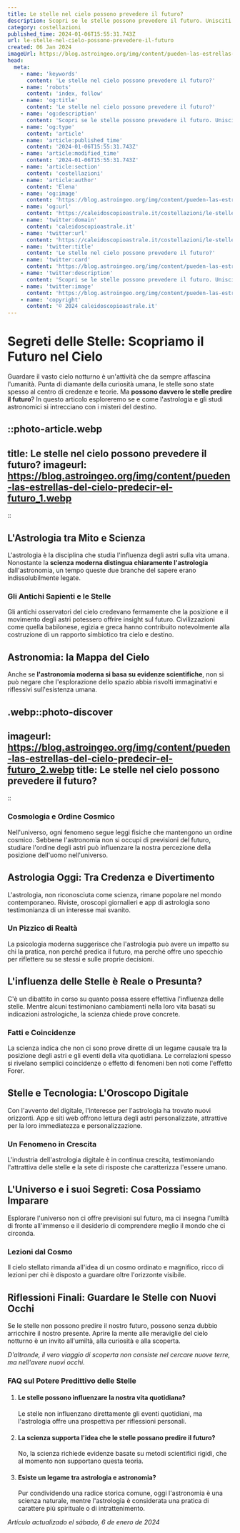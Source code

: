 ```yaml
---
title: Le stelle nel cielo possono prevedere il futuro?
description: Scopri se le stelle possono prevedere il futuro. Unisciti a noi nellesplorazione dellastrologia e del suo fascino antico!
category: costellazioni
published_time: 2024-01-06T15:55:31.743Z
url: le-stelle-nel-cielo-possono-prevedere-il-futuro
created: 06 Jan 2024
imageUrl: https://blog.astroingeo.org/img/content/pueden-las-estrellas-del-cielo-predecir-el-futuro_1.webp
head:
  meta:
    - name: 'keywords'
      content: 'Le stelle nel cielo possono prevedere il futuro?'
    - name: 'robots'
      content: 'index, follow'
    - name: 'og:title'
      content: 'Le stelle nel cielo possono prevedere il futuro?'
    - name: 'og:description'
      content: 'Scopri se le stelle possono prevedere il futuro. Unisciti a noi nellesplorazione dellastrologia e del suo fascino antico!'
    - name: 'og:type'
      content: 'article'
    - name: 'article:published_time'
      content: '2024-01-06T15:55:31.743Z'
    - name: 'article:modified_time'
      content: '2024-01-06T15:55:31.743Z'
    - name: 'article:section'
      content: 'costellazioni'
    - name: 'article:author'
      content: 'Elena'
    - name: 'og:image'
      content: 'https://blog.astroingeo.org/img/content/pueden-las-estrellas-del-cielo-predecir-el-futuro_1.webp'
    - name: 'og:url'
      content: 'https://caleidoscopioastrale.it/costellazioni/le-stelle-nel-cielo-possono-prevedere-il-futuro'
    - name: 'twitter:domain'
      content: 'caleidoscopioastrale.it'
    - name: 'twitter:url'
      content: 'https://caleidoscopioastrale.it/costellazioni/le-stelle-nel-cielo-possono-prevedere-il-futuro'
    - name: 'twitter:title'
      content: 'Le stelle nel cielo possono prevedere il futuro?'
    - name: 'twitter:card'
      content: 'https://blog.astroingeo.org/img/content/pueden-las-estrellas-del-cielo-predecir-el-futuro_1.webp'
    - name: 'twitter:description'
      content: 'Scopri se le stelle possono prevedere il futuro. Unisciti a noi nellesplorazione dellastrologia e del suo fascino antico!'
    - name: 'twitter:image'
      content: 'https://blog.astroingeo.org/img/content/pueden-las-estrellas-del-cielo-predecir-el-futuro_1.webp'
    - name: 'copyright'
      content: '© 2024 caleidoscopioastrale.it'
---
```

# Segreti delle Stelle: Scopriamo il Futuro nel Cielo

Guardare il vasto cielo notturno è un'attività che da sempre affascina l'umanità. Punta di diamante della curiosità umana, le stelle sono state spesso al centro di credenze e teorie. Ma **possono davvero le stelle predire il futuro**? In questo articolo esploreremo se e come l'astrologia e gli studi astronomici si intrecciano con i misteri del destino.

::photo-article.webp
---
title: Le stelle nel cielo possono prevedere il futuro?
imageurl: https://blog.astroingeo.org/img/content/pueden-las-estrellas-del-cielo-predecir-el-futuro_1.webp
---
::

## L'Astrologia tra Mito e Scienza
L'astrologia è la disciplina che studia l'influenza degli astri sulla vita umana. Nonostante la **scienza moderna distingua chiaramente l'astrologia** dall'astronomia, un tempo queste due branche del sapere erano indissolubilmente legate.

### Gli Antichi Sapienti e le Stelle
Gli antichi osservatori del cielo credevano fermamente che la posizione e il movimento degli astri potessero offrire insight sul futuro. Civilizzazioni come quella babilonese, egizia e greca hanno contribuito notevolmente alla costruzione di un rapporto simbiotico tra cielo e destino.

## Astronomia: la Mappa del Cielo
Anche se **l'astronomia moderna si basa su evidenze scientifiche**, non si può negare che l'esplorazione dello spazio abbia risvolti immaginativi e riflessivi sull'esistenza umana.

.webp::photo-discover
---
imageurl: https://blog.astroingeo.org/img/content/pueden-las-estrellas-del-cielo-predecir-el-futuro_2.webp
title: Le stelle nel cielo possono prevedere il futuro?
---
::

### Cosmologia e Ordine Cosmico
Nell'universo, ogni fenomeno segue leggi fisiche che mantengono un ordine cosmico. Sebbene l'astronomia non si occupi di previsioni del futuro, studiare l'ordine degli astri può influenzare la nostra percezione della posizione dell'uomo nell'universo.

## Astrologia Oggi: Tra Credenza e Divertimento
L'astrologia, non riconosciuta come scienza, rimane popolare nel mondo contemporaneo. Riviste, oroscopi giornalieri e app di astrologia sono testimonianza di un interesse mai svanito.

### Un Pizzico di Realtà
La psicologia moderna suggerisce che l'astrologia può avere un impatto su chi la pratica, non perché predica il futuro, ma perché offre uno specchio per riflettere su se stessi e sulle proprie decisioni.

## L'influenza delle Stelle è Reale o Presunta?
C'è un dibattito in corso su quanto possa essere effettiva l'influenza delle stelle. Mentre alcuni testimoniano cambiamenti nella loro vita basati su indicazioni astrologiche, la scienza chiede prove concrete.

### Fatti e Coincidenze
La scienza indica che non ci sono prove dirette di un legame causale tra la posizione degli astri e gli eventi della vita quotidiana. Le correlazioni spesso si rivelano semplici coincidenze o effetto di fenomeni ben noti come l'effetto Forer.

## Stelle e Tecnologia: L'Oroscopo Digitale
Con l'avvento del digitale, l'interesse per l'astrologia ha trovato nuovi orizzonti. App e siti web offrono lettura degli astri personalizzate, attrattive per la loro immediatezza e personalizzazione.

### Un Fenomeno in Crescita
L'industria dell'astrologia digitale è in continua crescita, testimoniando l'attrattiva delle stelle e la sete di risposte che caratterizza l'essere umano.

## L'Universo e i suoi Segreti: Cosa Possiamo Imparare
Esplorare l'universo non ci offre previsioni sul futuro, ma ci insegna l'umiltà di fronte all'immenso e il desiderio di comprendere meglio il mondo che ci circonda.

### Lezioni dal Cosmo
Il cielo stellato rimanda all'idea di un cosmo ordinato e magnifico, ricco di lezioni per chi è disposto a guardare oltre l'orizzonte visibile.

## Riflessioni Finali: Guardare le Stelle con Nuovi Occhi
Se le stelle non possono predire il nostro futuro, possono senza dubbio arricchire il nostro presente. Aprire la mente alle meraviglie del cielo notturno è un invito all'umiltà, alla curiosità e alla scoperta.

*D'altronde, il vero viaggio di scoperta non consiste nel cercare nuove terre, ma nell'avere nuovi occhi.*

### FAQ sul Potere Predittivo delle Stelle

1. #### Le stelle possono influenzare la nostra vita quotidiana?
   Le stelle non influenzano direttamente gli eventi quotidiani, ma l'astrologia offre una prospettiva per riflessioni personali.

2. #### La scienza supporta l'idea che le stelle possano predire il futuro?
   No, la scienza richiede evidenze basate su metodi scientifici rigidi, che al momento non supportano questa teoria.

3. #### Esiste un legame tra astrologia e astronomia?
   Pur condividendo una radice storica comune, oggi l'astronomia è una scienza naturale, mentre l'astrologia è considerata una pratica di carattere più spirituale o di intrattenimento.

_Artículo actualizado el sábado, 6 de enero de 2024_